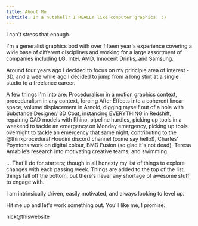 ```yaml
---
title: About Me
subtitle: In a nutshell? I REALLY like computer graphics. :)
---
```


I can't stress that enough.

I'm a generalist graphics bod with over fifteen year's experience covering a wide base of different disciplines and working for a large assortment of companies including LG, Intel, AMD, Innocent Drinks, and Samsung. 

Around four years ago I decided to focus on my principle area of interest - 3D, and a wee while ago I decided to jump from a long stint at a single studio to a freelance career.

A few things I'm into are: Proceduralism in a motion graphics context, proceduralism in any context, forcing After Effects into a coherent linear space, volume displacement in Arnold, digging myself out of a hole with Substance Designer/ 3D Coat, instancing EVERYTHING in Redshift, repairing CAD models with Rhino, pipeline hurdles, picking up tools in a weekend to tackle an emergency on Monday emergency, picking up tools overnight to tackle an emergency that same night, contributing to the @thinkprocedural Houdini discord channel (come say hello!), Charles’ Poyntons work on digital colour, BMD Fusion (so glad it's not dead), Teresa Amabile’s research into motivating creative teams, and swimming.

... That'll do for starters; though in all honesty my list of things to explore changes with each passing week. Things are added to the top of the list, things fall off the bottom, but there's never any shortage of awesome stuff to engage with.

I am intrinsically driven, easily motivated, and always looking to level up.

Hit me up and let's work something out. You'll like me, I promise.

nick@thiswebsite